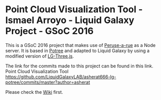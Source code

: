 Point Cloud Visualization Tool - Ismael Arroyo - Liquid Galaxy Project - GSoC 2016
===============
This is a GSoC 2016 project that makes use of [Peruse-a-rue](https://github.com/asherat/asherat666-peruse-a-rue) as a Node server. 
It is based in [Potree](https://github.com/potree/potree) and adapted to Liquid Galaxy by using a modified version of [LG-Three.js](https://github.com/EndPointCorp/lg-three).

The link for the commits made to this project can be found in this link.  
Point Cloud Visualization Tool https://github.com/LiquidGalaxyLAB/asherat666-lg-potree/commits/master?author=asherat

Please check the [Wiki](https://github.com/asherat/asherat666-lg-potree/wiki) first.

